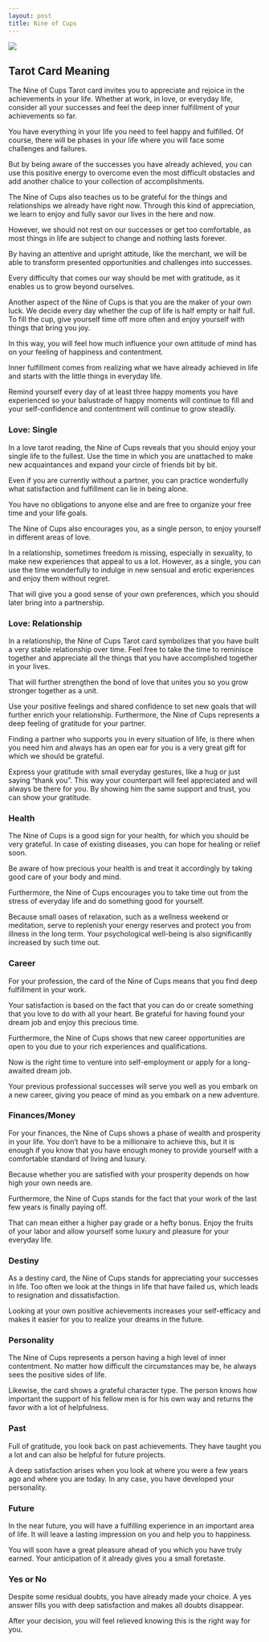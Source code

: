 ```yaml
---
layout: post
title: Nine of Cups
---
```


![](../images/Nine-of-Cups-Tarot-Card-Meaning-732x1024.webp)

## Tarot Card Meaning
The Nine of Cups Tarot card invites you to appreciate and rejoice in the achievements in your life. Whether at work, in love, or everyday life, consider all your successes and feel the deep inner fulfillment of your achievements so far.

You have everything in your life you need to feel happy and fulfilled. Of course, there will be phases in your life where you will face some challenges and failures.

But by being aware of the successes you have already achieved, you can use this positive energy to overcome even the most difficult obstacles and add another chalice to your collection of accomplishments.

The Nine of Cups also teaches us to be grateful for the things and relationships we already have right now. Through this kind of appreciation, we learn to enjoy and fully savor our lives in the here and now.

However, we should not rest on our successes or get too comfortable, as most things in life are subject to change and nothing lasts forever.

By having an attentive and upright attitude, like the merchant, we will be able to transform presented opportunities and challenges into successes.

Every difficulty that comes our way should be met with gratitude, as it enables us to grow beyond ourselves.

Another aspect of the Nine of Cups is that you are the maker of your own luck. We decide every day whether the cup of life is half empty or half full. To fill the cup, give yourself time off more often and enjoy yourself with things that bring you joy.

In this way, you will feel how much influence your own attitude of mind has on your feeling of happiness and contentment.

Inner fulfillment comes from realizing what we have already achieved in life and starts with the little things in everyday life.

Remind yourself every day of at least three happy moments you have experienced so your balustrade of happy moments will continue to fill and your self-confidence and contentment will continue to grow steadily.


### Love: Single
In a love tarot reading, the Nine of Cups reveals that you should enjoy your single life to the fullest. Use the time in which you are unattached to make new acquaintances and expand your circle of friends bit by bit.

Even if you are currently without a partner, you can practice wonderfully what satisfaction and fulfillment can lie in being alone.

You have no obligations to anyone else and are free to organize your free time and your life goals.

The Nine of Cups also encourages you, as a single person, to enjoy yourself in different areas of love.

In a relationship, sometimes freedom is missing, especially in sexuality, to make new experiences that appeal to us a lot. However, as a single, you can use the time wonderfully to indulge in new sensual and erotic experiences and enjoy them without regret.

That will give you a good sense of your own preferences, which you should later bring into a partnership.

### Love: Relationship
In a relationship, the Nine of Cups Tarot card symbolizes that you have built a very stable relationship over time. Feel free to take the time to reminisce together and appreciate all the things that you have accomplished together in your lives.

That will further strengthen the bond of love that unites you so you grow stronger together as a unit.

Use your positive feelings and shared confidence to set new goals that will further enrich your relationship. Furthermore, the Nine of Cups represents a deep feeling of gratitude for your partner.

Finding a partner who supports you in every situation of life, is there when you need him and always has an open ear for you is a very great gift for which we should be grateful.

Express your gratitude with small everyday gestures, like a hug or just saying “thank you”. This way your counterpart will feel appreciated and will always be there for you. By showing him the same support and trust, you can show your gratitude.


### Health 

The Nine of Cups is a good sign for your health, for which you should be very grateful. In case of existing diseases, you can hope for healing or relief soon.

Be aware of how precious your health is and treat it accordingly by taking good care of your body and mind.

Furthermore, the Nine of Cups encourages you to take time out from the stress of
everyday life and do something good for yourself.

Because small oases of relaxation, such as a wellness weekend or meditation, serve to replenish your energy reserves and protect you from illness in the long term. Your psychological well-being is also significantly increased by such time out.


### Career 

For your profession, the card of the Nine of Cups means that you find deep fulfillment in your work.

Your satisfaction is based on the fact that you can do or create something that you love to do with all your heart. Be grateful for having found your dream job and enjoy this precious time.

Furthermore, the Nine of Cups shows that new career opportunities are open to you due to your rich experiences and qualifications.

Now is the right time to venture into self-employment or apply for a long-awaited dream job.

Your previous professional successes will serve you well as you embark on a new career, giving you peace of mind as you embark on a new adventure.


### Finances/Money 

For your finances, the Nine of Cups shows a phase of wealth and prosperity in your life. You don’t have to be a millionaire to achieve this, but it is enough if you know that you have enough money to provide yourself with a comfortable standard of living and luxury.

Because whether you are satisfied with your prosperity depends on how high your own needs are.

Furthermore, the Nine of Cups stands for the fact that your work of the last few years is finally paying off.

That can mean either a higher pay grade or a hefty bonus. Enjoy the fruits of your labor and allow yourself some luxury and pleasure for your everyday life.


### Destiny 

As a destiny card, the Nine of Cups stands for appreciating your successes in life. Too often we look at the things in life that have failed us, which leads to resignation and dissatisfaction.

Looking at your own positive achievements increases your self-efficacy and makes it easier for you to realize your dreams in the future.


### Personality
The Nine of Cups represents a person having a high level of inner contentment. No matter how difficult the circumstances may be, he always sees the positive sides of life.

Likewise, the card shows a grateful character type. The person knows how important the support of his fellow men is for his own way and returns the favor with a lot of helpfulness.

### Past
Full of gratitude, you look back on past achievements. They have taught you a lot and can also be helpful for future projects.

A deep satisfaction arises when you look at where you were a few years ago and where you are today. In any case, you have developed your personality.

### Future
In the near future, you will have a fulfilling experience in an important area of life. It will leave a lasting impression on you and help you to happiness.

You will soon have a great pleasure ahead of you which you have truly earned. Your anticipation of it already gives you a small foretaste.

### Yes or No
Despite some residual doubts, you have already made your choice. A yes answer fills you with deep satisfaction and makes all doubts disappear.

After your decision, you will feel relieved knowing this is the right way for you.